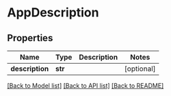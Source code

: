 # AppDescription

## Properties

| Name            | Type    | Description | Notes      |
| --------------- | ------- | ----------- | ---------- |
| **description** | **str** |             | [optional] |

[[Back to Model list]](../README.md#documentation-for-models) [[Back to API list]](../README.md#documentation-for-api-endpoints) [[Back to README]](../README.md)
